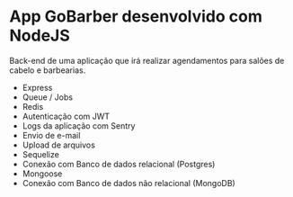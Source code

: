 # App GoBarber desenvolvido com NodeJS

Back-end de uma aplicação que irá realizar agendamentos para salões de cabelo e barbearias.


- Express
- Queue / Jobs
- Redis
- Autenticação com JWT
- Logs da aplicação com Sentry
- Envio de e-mail
- Upload de arquivos
- Sequelize
- Conexão com Banco de dados relacional (Postgres)
- Mongoose
- Conexão com Banco de dados não relacional (MongoDB)
